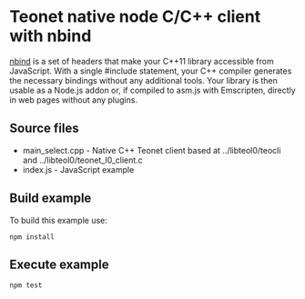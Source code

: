 # Teonet native node C/C++ client with nbind

[nbind](https://github.com/charto/nbind) is a set of headers that make your C++11 library accessible from 
JavaScript. With a single #include statement, your C++ compiler generates the 
necessary bindings without any additional tools. Your library is then usable as 
a Node.js addon or, if compiled to asm.js with Emscripten, directly in web pages 
without any plugins.

## Source files

- main_select.cpp - Native C++ Teonet client based at ../libteol0/teocli and ../libteol0/teonet_l0_client.c
- index.js - JavaScript example
    

## Build example

To build this example use:

    npm install

## Execute example

    npm test


